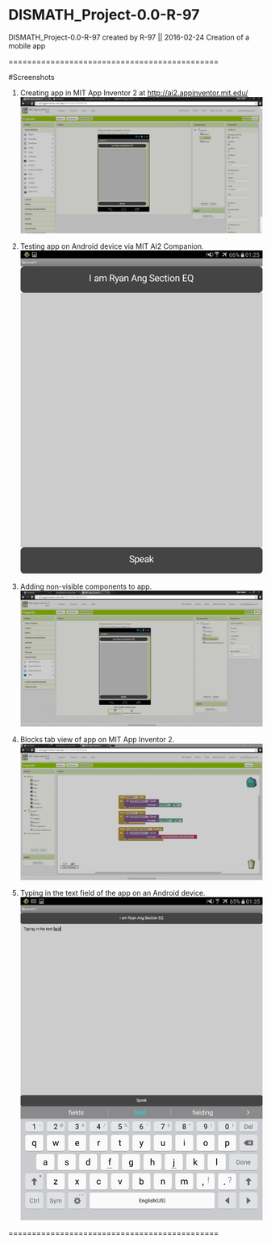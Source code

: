 # DISMATH_Project-0.0-R-97
DISMATH_Project-0.0-R-97 created by R-97
 || 2016-02-24 Creation of a mobile app

=============================================

#Screenshots

1. Creating app in MIT App Inventor 2 at http://ai2.appinventor.mit.edu/
  ![Screenshot](2016-02-28_DISMATH_Project00_prtscrn001.JPG)

2. Testing app on Android device via MIT AI2 Companion.
  ![Screenshot](Screenshot_2016-02-28-01-25-27.png)

3. Adding non-visible components to app.
  ![Screenshot](2016-02-28_DISMATH_Project00_prtscrn003.JPG)

4. Blocks tab view of app on MIT App Inventor 2.
  ![Screenshot](2016-02-28_DISMATH_Project00_prtscrn002.JPG)

5. Typing in the text field of the app on an Android device.
  ![Screenshot](Screenshot_2016-02-28-01-35-24.png)



=============================================
